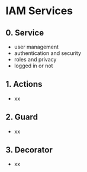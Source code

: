 # IAM Services
## 0. Service 
- user management
- authentication and security
- roles and privacy
- logged in or not
## 1. Actions
- xx
## 2. Guard
- xx
## 3. Decorator
- xx


